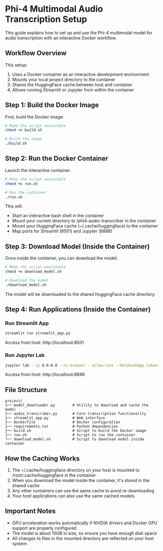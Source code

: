 # Phi-4 Multimodal Audio Transcription Setup

This guide explains how to set up and use the Phi-4 multimodal model for audio transcription with an interactive Docker workflow.

## Workflow Overview

This setup:
1. Uses a Docker container as an interactive development environment
2. Mounts your local project directory to the container
3. Shares the HuggingFace cache between host and container 
4. Allows running Streamlit or Jupyter from within the container

## Step 1: Build the Docker Image

First, build the Docker image:

```bash
# Make the script executable
chmod +x build.sh

# Build the image
./build.sh
```

## Step 2: Run the Docker Container

Launch the interactive container:

```bash
# Make the script executable
chmod +x run.sh

# Run the container
./run.sh
```

This will:
- Start an interactive bash shell in the container
- Mount your current directory to /phi4-audio-transcriber in the container
- Mount your HuggingFace cache (~/.cache/huggingface) to the container
- Map ports for Streamlit (8501) and Jupyter (8888)

## Step 3: Download Model (Inside the Container)

Once inside the container, you can download the model:

```bash
# Make the script executable
chmod +x download_model.sh

# Download the model
./download_model.sh
```

The model will be downloaded to the shared HuggingFace cache directory.

## Step 4: Run Applications (Inside the Container)

### Run Streamlit App
```bash
streamlit run streamlit_app.py
```
Access from host: http://localhost:8501

### Run Jupyter Lab
```bash
jupyter lab --ip 0.0.0.0 --no-browser --allow-root --NotebookApp.token=''
```
Access from host: http://localhost:8888

## File Structure

```
project/
├── model_downloader.py        # Utility to download and cache the model
├── audio_transcriber.py       # Core transcription functionality
├── streamlit_app.py           # Web interface
├── Dockerfile                 # Docker configuration
├── requirements.txt           # Python dependencies
├── build.sh                   # Script to build the Docker image
├── run.sh                     # Script to run the container
└── download_model.sh          # Script to download model inside container
```

## How the Caching Works

1. The ~/.cache/huggingface directory on your host is mounted to /root/.cache/huggingface in the container
2. When you download the model inside the container, it's stored in the shared cache
3. Any other containers can use the same cache to avoid re-downloading
4. Your host applications can also use the same cached models

## Important Notes

- GPU acceleration works automatically if NVIDIA drivers and Docker GPU support are properly configured
- The model is about 10GB in size, so ensure you have enough disk space
- All changes to files in the mounted directory are reflected on your host system